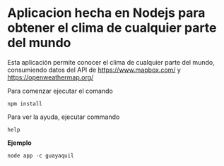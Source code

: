 # Aplicacion hecha en Nodejs para obtener el clima de cualquier parte del mundo
Esta aplicación permite conocer el clima de cualquier parte del mundo, consumiendo datos del API de https://www.mapbox.com/ y  https://openweathermap.org/

Para comenzar ejecutar el comando

```
npm install
```

Para ver la ayuda, ejecutar commando

```
help
```


**Ejemplo**

```
node app -c guayaquil
```
